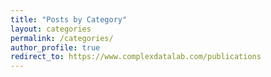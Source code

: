 ```yaml
---
title: "Posts by Category"
layout: categories
permalink: /categories/
author_profile: true
redirect_to: https://www.complexdatalab.com/publications
---
```

